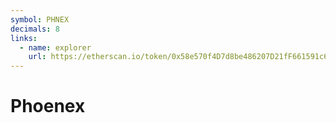 ```yaml
---
symbol: PHNEX
decimals: 8
links:
  - name: explorer
    url: https://etherscan.io/token/0x58e570f4D7d8be486207D21fF661591c65A22E23
---
```


# Phoenex
